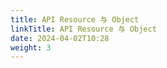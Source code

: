 ```yaml
---
title: API Resource 与 Object
linkTitle: API Resource 与 Object
date: 2024-04-02T10:28
weight: 3
---
```

